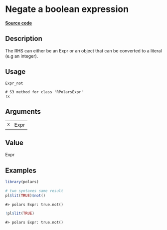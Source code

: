 
# Negate a boolean expression

[**Source code**](https://github.com/pola-rs/r-polars/tree/3908b5beab9ec917b825bad8f9a820caad37cb4a/R/#L)

## Description

The RHS can either be an Expr or an object that can be converted to a
literal (e.g an integer).

## Usage

<pre><code class='language-R'>Expr_not

# S3 method for class 'RPolarsExpr'
!x
</code></pre>

## Arguments

<table>
<tr>
<td style="white-space: nowrap; font-family: monospace; vertical-align: top">
<code id="Expr_not_:_x">x</code>
</td>
<td>
Expr
</td>
</tr>
</table>

## Value

Expr

## Examples

``` r
library(polars)

# two syntaxes same result
pl$lit(TRUE)$not()
```

    #> polars Expr: true.not()

``` r
!pl$lit(TRUE)
```

    #> polars Expr: true.not()
